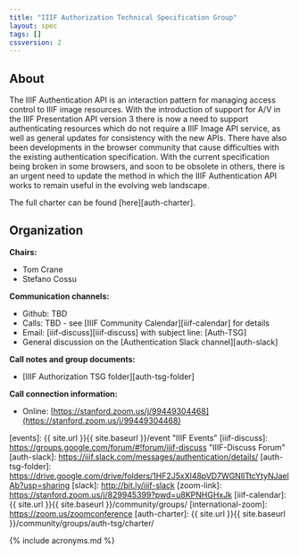 ```yaml
---
title: "IIIF Authorization Technical Specification Group"
layout: spec
tags: []
cssversion: 2
---
```


## About
The IIIF Authentication API is an interaction pattern for managing access control to IIIF image resources. With the introduction of support for A/V in the IIIF Presentation API version 3 there is now a need to support authenticating resources which do not require a IIIF Image API service, as well as general updates for consistency with the new APIs. There have also been developments in the browser community that cause difficulties with the existing authentication specification. With the current specification being broken in some browsers, and soon to be obsolete in others, there is an urgent need to update the method in which the IIIF Authentication API works to remain useful in the evolving web landscape.

The full charter can be found [here][auth-charter].

## Organization

**Chairs:**
* Tom Crane
* Stefano Cossu

**Communication channels:**
* Github: TBD
* Calls: TBD - see [IIIF Community Calendar][iiif-calendar] for details
* Email: [iiif-discuss][iiif-discuss] with subject line: \[Auth-TSG\]
* General discussion on the [Authentication Slack channel][auth-slack]

**Call notes and group documents:**
  * [IIIF Authorization TSG folder][auth-tsg-folder]

**Call connection information:**
* Online: [https://stanford.zoom.us/j/99449304468](https://stanford.zoom.us/j/99449304468)

[events]: {{ site.url }}{{ site.baseurl }}/event "IIIF Events"
[iiif-discuss]: https://groups.google.com/forum/#!forum/iiif-discuss "IIIF-Discuss Forum"
[auth-slack]: https://iiif.slack.com/messages/authentication/details/
[auth-tsg-folder]: https://drive.google.com/drive/folders/1HF2J5xXl48pVD7WGNlITtcYtyNJaelAb?usp=sharing
[slack]: http://bit.ly/iiif-slack
[zoom-link]: https://stanford.zoom.us/j/829945399?pwd=u8KPNHGHxJk
[iiif-calendar]: {{ site.url }}{{ site.baseurl }}/community/groups/
[international-zoom]: https://zoom.us/zoomconference
[auth-charter]: {{ site.url }}{{ site.baseurl }}/community/groups/auth-tsg/charter/


{% include acronyms.md %}
